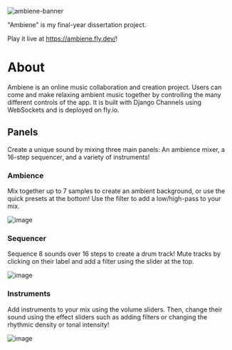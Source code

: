 ![ambiene-banner](https://github.com/timo-w/dissertation/assets/98108156/f4bc6801-2ca8-4059-919d-d13e2f166a34)

"Ambiene" is my final-year dissertation project.

Play it live at https://ambiene.fly.dev/!

# About
Ambiene is an online music collaboration and creation project. Users can come and make relaxing ambient music together by controlling the many different controls of the app. It is built with Django Channels using WebSockets and is deployed on fly.io.

## Panels
Create a unique sound by mixing three main panels: An ambience mixer, a 16-step sequencer, and a variety of instruments!

### Ambience
Mix together up to 7 samples to create an ambient background, or use the quick presets at the bottom! Use the filter to add a low/high-pass to your mix.

![image](https://github.com/timo-w/dissertation/assets/98108156/24d50cbd-018e-480e-9a0b-95467dcf20f2)


### Sequencer
Sequence 8 sounds over 16 steps to create a drum track! Mute tracks by clicking on their label and add a filter using the slider at the top.

![image](https://github.com/timo-w/dissertation/assets/98108156/2e027e62-6b17-4077-a3e2-28f299ccb8ea)


### Instruments
Add instruments to your mix using the volume sliders. Then, change their sound using the effect sliders such as adding filters or changing the rhythmic density or tonal intensity!

![image](https://github.com/timo-w/dissertation/assets/98108156/846daad0-e70e-414d-bef0-59e77f16e4ef)
